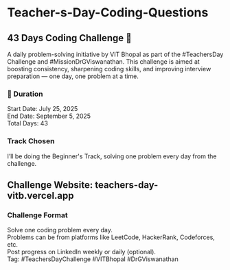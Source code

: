 # Teacher-s-Day-Coding-Questions
## 43 Days Coding Challenge 🚀
A daily problem-solving initiative by VIT Bhopal as part of the #TeachersDay Challenge and #MissionDrGViswanathan. This challenge is aimed at boosting consistency, sharpening coding skills, and improving interview preparation — one day, one problem at a time.

### 📅 Duration <br>
Start Date: July 25, 2025 <br>
End Date: September 5, 2025<br>
Total Days: 43 <br>

###  Track Chosen <br>
I’ll be doing the Beginner's Track, solving one problem every day from the challenge.<br>

## Challenge Website: teachers-day-vitb.vercel.app <br>

### Challenge Format<br>
Solve one coding problem every day.<br>
Problems can be from platforms like LeetCode, HackerRank, Codeforces, etc.<br>
Post progress on LinkedIn weekly or daily (optional).<br>
Tag: #TeachersDayChallenge #VITBhopal #DrGViswanathan
